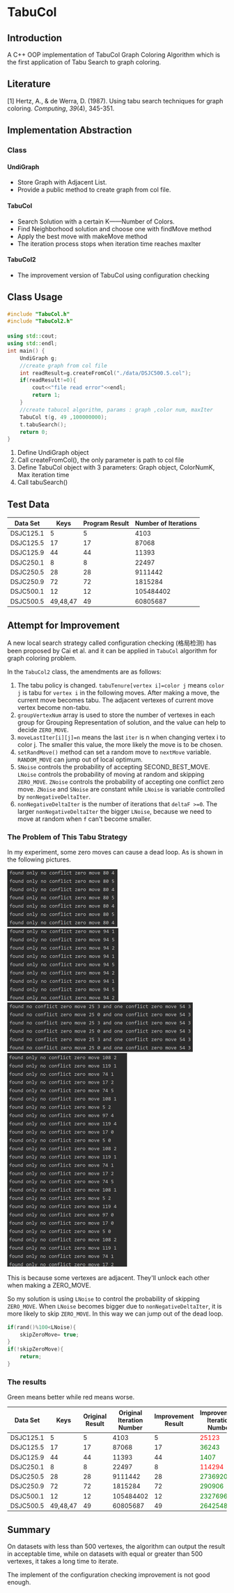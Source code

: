 # TabuCol

## Introduction

A C++ OOP implementation of TabuCol Graph Coloring Algorithm which is the first application of Tabu Search to graph coloring.

## Literature

[1] Hertz, A., & de Werra, D. (1987). Using tabu search techniques for graph coloring. *Computing*, *39*(4), 345-351. 

## Implementation Abstraction

### Class

#### UndiGraph

- Store Graph with Adjacent List.
- Provide a public method to create graph from col file.

#### TabuCol

- Search Solution with a certain K——Number of Colors.
- Find Neighborhood solution and choose one with findMove method
- Apply the best move with makeMove method
- The iteration process stops when iteration time reaches maxIter

#### TabuCol2

- The improvement version of TabuCol using configuration checking

## Class Usage

```C++
#include "TabuCol.h"
#include "TabuCol2.h"

using std::cout;
using std::endl;
int main() {
    UndiGraph g;
    //create graph from col file
    int readResult=g.createFromCol("./data/DSJC500.5.col");
    if(readResult!=0){
    	cout<<"file read error"<<endl;
    	return 1;
	}
    //create tabucol algorithm, params : graph ,color num, maxIter
    TabuCol t(g, 49 ,100000000);
    t.tabuSearch();
    return 0;
}
```

1. Define UndiGraph object
2. Call createFromCol(), the only parameter is path to col file
3. Define TabuCol object with 3 parameters: Graph object, ColorNumK, Max iteration time
4. Call tabuSearch()



## Test Data



| Data Set  | Keys     | Program Result | Number of Iterations |
| --------- | -------- | -------------- | -------------------- |
| DSJC125.1 | 5        | 5              | 4103                 |
| DSJC125.5 | 17       | 17             | 87068                |
| DSJC125.9 | 44       | 44             | 11393                |
| DSJC250.1 | 8        | 8              | 22497                |
| DSJC250.5 | 28       | 28             | 9111442              |
| DSJC250.9 | 72       | 72             | 1815284              |
| DSJC500.1 | 12       | 12             | 105484402            |
| DSJC500.5 | 49,48,47 | 49             | 60805687             |



## Attempt for Improvement 

A new local search strategy called configuration checking (格局检测) has been proposed by Cai et al. and it can be applied in `TabuCol` algorithm for graph coloring problem.

In the `TabuCol2` class, the amendments are as follows:

1. The tabu policy is changed. `tabuTenure[vertex i]=color j` means `color j` is tabu for `vertex i` in the following moves. After making a move, the current move becomes tabu. The adjacent vertexes of current move vertex become non-tabu.
2. `groupVertexNum` array is used to store the number of vertexes in each group for Grouping Representation of solution, and the value can help to decide `ZERO_MOVE`.
3. `moveLastIter[i][j]=n` means the last `iter` is n when changing vertex i to color j. The smaller this value, the more likely the move is to be chosen.
4. `setRandMove()` method can set a random move to `nextMove` variable. `RANDOM_MOVE` can  jump out of local optimum.
5. `SNoise` controls the probability of accepting SECOND_BEST_MOVE. `LNoise` controls the probability of moving at random and skipping `ZERO_MOVE`.  `ZNoise` controls the probability of accepting one conflict zero move. `ZNoise` and `SNoise` are constant while `LNoise` is variable controlled by `nonNegativeDeltaIter`.
6. `nonNegativeDeltaIter` is the number of iterations that `deltaF >=0`. The larger `nonNegativeDeltaIter` the bigger `LNoise`, because we need to move at random when `f` can't become smaller.

### The Problem of This Tabu Strategy

In my experiment, some zero moves can cause a dead loop. As is shown in the following pictures.

<img src="img\zero move_circulation1.png" alt="loop1" style="zoom:50%;" />

<img src="img/zero_move_circulation2.png" alt="loop2" style="zoom:50%;" />

<img src="img/zero_move_circulation3.png" alt="loop2" style="zoom:50%;" />

<img src="img/zero_move_circulation4.png" alt="loop2" style="zoom:50%;" />

This is because some vertexes are adjacent.  They'll unlock each other when making a ZERO_MOVE.

So my solution is using `LNoise` to control the probability of skipping `ZERO_MOVE`. When `LNoise` becomes bigger due to `nonNegativeDeltaIter`, it is more likely to skip `ZERO_MOVE`. In this way we can jump out of the dead loop.

```C++
if(rand()%100<LNoise){
	skipZeroMove= true;
}
if(!skipZeroMove){
    return;
}
```
### The results

Green means better while red means worse.

| Data Set  | Keys     | Original Result | Original Iteration Number | Improvement Result | Improvement Iteration Number        |
| --------- | -------- | --------------- | ------------------------- | ------------------ | ----------------------------------- |
| DSJC125.1 | 5        | 5               | 4103                      | 5                  | <font color=red>25123</font>        |
| DSJC125.5 | 17       | 17              | 87068                     | 17                 | <font color=#008000>36243</font>    |
| DSJC125.9 | 44       | 44              | 11393                     | 44                 | <font color=#008000>1407</font>     |
| DSJC250.1 | 8        | 8               | 22497                     | 8                  | <font color=red>114294</font>       |
| DSJC250.5 | 28       | 28              | 9111442                   | 28                 | <font color=#008000>2736920</font>  |
| DSJC250.9 | 72       | 72              | 1815284                   | 72                 | <font color=#008000>290906</font>   |
| DSJC500.1 | 12       | 12              | 105484402                 | 12                 | <font color=#008000>23276968</font> |
| DSJC500.5 | 49,48,47 | 49              | 60805687                  | 49                 | <font color=#008000>26425482</font> |



## Summary

On datasets with less than 500 vertexes, the algorithm can output the result in acceptable time, while on datasets with equal or greater than 500 vertexes, it takes a long time to iterate.

The implement of the configuration checking improvement is not good enough.